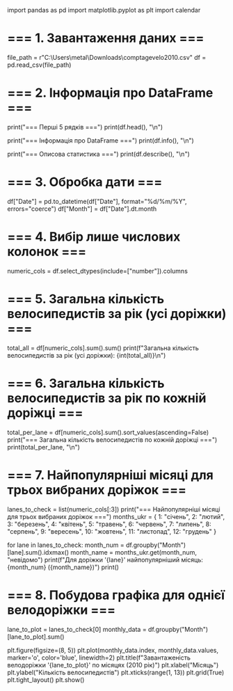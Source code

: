 import pandas as pd
import matplotlib.pyplot as plt
import calendar

# === 1. Завантаження даних ===
file_path = r"C:\Users\metal\Downloads\comptagevelo2010.csv"
df = pd.read_csv(file_path)

# === 2. Інформація про DataFrame ===
print("=== Перші 5 рядків ===")
print(df.head(), "\n")

print("=== Інформація про DataFrame ===")
print(df.info(), "\n")

print("=== Описова статистика ===")
print(df.describe(), "\n")

# === 3. Обробка дати ===
df["Date"] = pd.to_datetime(df["Date"], format="%d/%m/%Y", errors="coerce")
df["Month"] = df["Date"].dt.month

# === 4. Вибір лише числових колонок ===
numeric_cols = df.select_dtypes(include=["number"]).columns

# === 5. Загальна кількість велосипедистів за рік (усі доріжки) ===
total_all = df[numeric_cols].sum().sum()
print(f"Загальна кількість велосипедистів за рік (усі доріжки): {int(total_all)}\n")

# === 6. Загальна кількість велосипедистів за рік по кожній доріжці ===
total_per_lane = df[numeric_cols].sum().sort_values(ascending=False)
print("=== Загальна кількість велосипедистів по кожній доріжці ===")
print(total_per_lane, "\n")

# === 7. Найпопулярніші місяці для трьох вибраних доріжок ===
lanes_to_check = list(numeric_cols[:3])
print("=== Найпопулярніші місяці для трьох вибраних доріжок ===")
months_ukr = {
    1: "січень", 2: "лютий", 3: "березень", 4: "квітень",
    5: "травень", 6: "червень", 7: "липень", 8: "серпень",
    9: "вересень", 10: "жовтень", 11: "листопад", 12: "грудень"
}

for lane in lanes_to_check:
    month_num = df.groupby("Month")[lane].sum().idxmax()
    month_name = months_ukr.get(month_num, "невідомо")
    print(f"Для доріжки '{lane}' найпопулярніший місяць: {month_num} ({month_name})")
print()

# === 8. Побудова графіка для однієї велодоріжки ===
lane_to_plot = lanes_to_check[0]
monthly_data = df.groupby("Month")[lane_to_plot].sum()

plt.figure(figsize=(8, 5))
plt.plot(monthly_data.index, monthly_data.values, marker='o', color='blue', linewidth=2)
plt.title(f"Завантаженість велодоріжки '{lane_to_plot}' по місяцях (2010 рік)")
plt.xlabel("Місяць")
plt.ylabel("Кількість велосипедистів")
plt.xticks(range(1, 13))
plt.grid(True)
plt.tight_layout()
plt.show()
